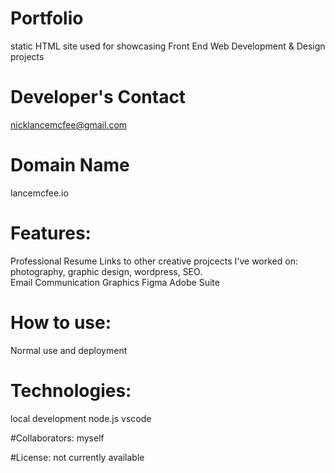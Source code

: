 # Portfolio
 static HTML site used for showcasing Front End Web Development & Design projects

# Developer's Contact
 nicklancemcfee@gmail.com

# Domain Name
 lancemcfee.io

# Features: 
Professional Resume
Links to other creative projcects I've worked on: photography, graphic design, wordpress, SEO.  
Email Communication
Graphics
Figma
Adobe Suite

# How to use: 
Normal use and deployment

# Technologies: 
local development
node.js
vscode


#Collaborators: 
myself

#License: 
not currently available
